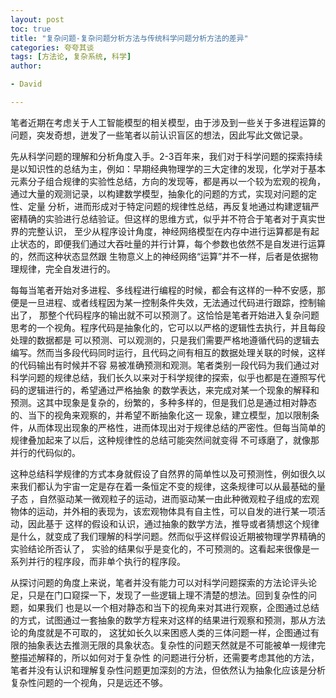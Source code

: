 ```yaml
---
layout: post
toc: true
title: "复杂问题-复杂问题分析方法与传统科学问题分析方法的差异"
categories: 夸夸其谈
tags: [方法论, 复杂系统, 科学]
author:

- David

---
```



笔者近期在考虑关于人工智能模型的相关模型，由于涉及到一些关于多进程运算的问题，突发奇想，迸发了一些笔者以前认识盲区的想法，因此写此文做记录。

先从科学问题的理解和分析角度入手。2-3百年来，我们对于科学问题的探索持续是以知识性的总结为主，例如：早期经典物理学的三大定律的发现，化学对于基本
元素分子组合规律的实验性总结，方向的发现等，都是再以一个较为宏观的视角，通过大量的观测记录，以构建数学模型，抽象化的问题的方式，实现对问题的定性、定量
分析，进而形成对于特定问题的规律性总结，再反复地通过构建逻辑严密精确的实验进行总结验证。但这样的思维方式，似乎并不符合于笔者对于真实世界的完整认识，
至少从程序设计角度，神经网络模型在内存中进行运算都是有起止状态的，即便我们通过大吞吐量的并行计算，每个参数也依然不是自发进行运算的，然而这种状态显然跟
生物意义上的神经网络“运算”并不一样，后者是依据物理规律，完全自发进行的。

每每当笔者开始对多进程、多线程进行编程的时候，都会有这样的一种不安感，那便是一旦进程、或者线程因为某一控制条件失效，无法通过代码进行跟踪，控制输出了，
那整个代码程序的输出就不可以预测了。这恰恰是笔者开始进入复杂问题思考的一个视角。程序代码是抽象化的，它可以以严格的逻辑性去执行，并且每段处理的数据都是
可以预测、可以观测的，只是我们需要严格地遵循代码的逻辑去编写。然而当多段代码同时运行，且代码之间有相互的数据处理关联的时候，这样的代码输出有时候并不容
易被准确预测和观测。笔者类别一段代码为我们通过对科学问题的规律总结，我们长久以来对于科学规律的探索，似乎也都是在遵照写代码的逻辑进行的，希望通过严格抽象
的数学表达，来完成对某一个现象的解释和预测。这其中现象是复杂的，纷繁的，多种多样的，但是我们总是通过相对静态的、当下的视角来观察的，并希望不断抽象化这一
现象，建立模型，加以限制条件，从而体现出现象的严格性，进而体现出对于规律总结的严密性。但每当简单的规律叠加起来了以后，这种规律性的总结可能突然间就变得
不可琢磨了，就像那并行的代码似的。

这种总结科学规律的方式本身就假设了自然界的简单性以及可预测性，例如很久以来我们都认为宇宙一定是存在着一条恒定不变的规律，这条规律可以从最基础的量子态
，自然驱动某一微观粒子的运动，进而驱动某一由此种微观粒子组成的宏观物体的运动，并外相的表现为，该宏观物体具有自主性，可以自发的进行某一项活动，因此基于
这样的假设和认识，通过抽象的数学方法，推导或者猜想这个规律是什么，就变成了我们理解的科学问题。然而似乎这样假设近期被物理学界精确的实验结论所否认了，
实验的结果似乎是变化的，不可预测的。这看起来很像是一系列并行的程序段，而非单个执行的程序段。

从探讨问题的角度上来说，笔者并没有能力可以对科学问题探索的方法论评头论足，只是在门口窥探一下，发现了一些逻辑上理不清楚的想法。回到复杂性的问题，如果我们
也是以一个相对静态和当下的视角来对其进行观察，企图通过总结的方式，试图通过一套抽象的数学方程来对这样的结果进行观察和预测，那从方法论的角度就是不可取的，
这犹如长久以来困惑人类的三体问题一样，企图通过有限的抽象表达去推测无限的具象状态。复杂性的问题天然就是不可能被单一规律完整描述解释的，所以如何对于复杂性
的问题进行分析，还需要考虑其他的方法，笔者并没有认识和理解复杂性问题更加深刻的方法，但依然认为抽象化应该是分析复杂性问题的一个视角，只是远还不够。





